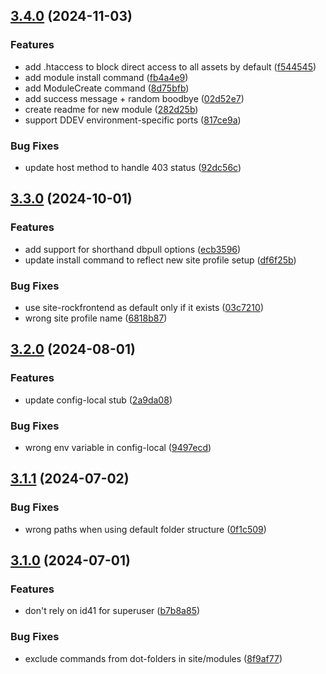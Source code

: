 ## [3.4.0](https://github.com/baumrock/RockShell/compare/v3.3.0...v3.4.0) (2024-11-03)


### Features

* add .htaccess to block direct access to all assets by default ([f544545](https://github.com/baumrock/RockShell/commit/f54454515489d8a90ed1978dcecb0de16fb18d0b))
* add module install command ([fb4a4e9](https://github.com/baumrock/RockShell/commit/fb4a4e95d184996d03e99d4fb3417c5b4f8e00de))
* add ModuleCreate command ([8d75bfb](https://github.com/baumrock/RockShell/commit/8d75bfb786a40c1c9e9e442a0854e31911506d82))
* add success message + random boodbye ([02d52e7](https://github.com/baumrock/RockShell/commit/02d52e76db1cfc4cd72b6fff569f7ff12ededb7b))
* create readme for new module ([282d25b](https://github.com/baumrock/RockShell/commit/282d25b4759c026a99bdfc1731e83305a07b7f7b))
* support DDEV environment-specific ports ([817ce9a](https://github.com/baumrock/RockShell/commit/817ce9a2cc106e55406461f4d9c67badef3bc033))


### Bug Fixes

* update host method to handle 403 status ([92dc56c](https://github.com/baumrock/RockShell/commit/92dc56c47c9ffe8e88f14e81f38ed4cf31a44513))

## [3.3.0](https://github.com/baumrock/RockShell/compare/v3.2.0...v3.3.0) (2024-10-01)


### Features

* add support for shorthand dbpull options ([ecb3596](https://github.com/baumrock/RockShell/commit/ecb359634fa51a2c1dd958de4935a6b893b92ea5))
* update install command to reflect new site profile setup ([df6f25b](https://github.com/baumrock/RockShell/commit/df6f25bc21c209fc6c3ac5b40aa0d179afdd25d8))


### Bug Fixes

* use site-rockfrontend as default only if it exists ([03c7210](https://github.com/baumrock/RockShell/commit/03c721072f85fef46afd1934fefa5929b2851819))
* wrong site profile name ([6818b87](https://github.com/baumrock/RockShell/commit/6818b8766cab1870512484a61ec77288322a186c))

## [3.2.0](https://github.com/baumrock/RockShell/compare/v3.1.1...v3.2.0) (2024-08-01)


### Features

* update config-local stub ([2a9da08](https://github.com/baumrock/RockShell/commit/2a9da08fda74b02d5e122a134e417e2678e65cf4))


### Bug Fixes

* wrong env variable in config-local ([9497ecd](https://github.com/baumrock/RockShell/commit/9497ecdd77012d9fb7ce783e4e07d2c1d239fcf5))

## [3.1.1](https://github.com/baumrock/RockShell/compare/v3.1.0...v3.1.1) (2024-07-02)


### Bug Fixes

* wrong paths when using default folder structure ([0f1c509](https://github.com/baumrock/RockShell/commit/0f1c5099fd95a8006e97ba17383095a6f90a7106))

## [3.1.0](https://github.com/baumrock/RockShell/compare/v3.0.0...v3.1.0) (2024-07-01)


### Features

* don't rely on id41 for superuser ([b7b8a85](https://github.com/baumrock/RockShell/commit/b7b8a8545708bb3e89c226e170f57fc3bfbb06ee))


### Bug Fixes

* exclude commands from dot-folders in site/modules ([8f9af77](https://github.com/baumrock/RockShell/commit/8f9af77ea811e6d1dd30d9e7b9db7d29cdcf7d2e))

